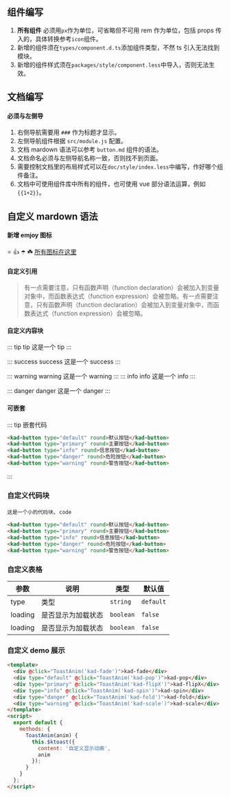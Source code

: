 ## 组件编写

1. **所有组件** 必须用`px`作为单位，可省略但不可用 rem 作为单位，包括 props 传入的，具体转换参考`icon`组件。
2. 新增的组件须在`types/component.d.ts`添加组件类型，不然 ts 引入无法找到模块。
3. 新增的组件样式须在`packages/style/component.less`中导入，否则无法生效。

## 文档编写

#### 必须与左侧导

1. 右侧导航需要用 `###` 作为标题才显示。
2. 左侧导航组件根据 `src/module.js` 配置。
3. 文档 mardown 语法可以参考 `button.md` 组件的语法。
4. 文档命名必须与左侧导航名称一致，否则找不到页面。
5. 需要控制文档里的布局样式可以在`doc/style/index.less`中编写，作好哪个组件备注。
6. 文档中可使用组件库中所有的组件，也可使用 vue 部分语法运算，例如<span v-pre>`{{1+2}}`</span>。

## 自定义 mardown 语法

#### 新增 emjoy 图标

:star: :+1: :open_umbrella: :shamrock:
<a href="https://github.com/markdown-it/markdown-it-emoji/blob/master/lib/data/full.json" target="_blank">所有图标在这里</a>

#### 自定义引用

> 有一点需要注意，只有函数声明（function declaration）会被加入到变量对象中，而函数表达式（function expression）会被忽略。有一点需要注意，只有函数声明（function declaration）会被加入到变量对象中，而函数表达式（function expression）会被忽略。

#### 自定义内容块

::: tip tip
这是一个 tip
:::

::: success success
这是一个 success
:::

::: warning warning
这是一个 warning
:::
::: info info
这是一个 info
:::

::: danger danger
这是一个 danger
:::

#### 可嵌套

::: tip 嵌套代码

```html
<kad-button type="default" round>默认按钮</kad-button>
<kad-button type="primary" round>主要按钮</kad-button>
<kad-button type="info" round>信息按钮</kad-button>
<kad-button type="danger" round>危险按钮</kad-button>
<kad-button type="warning" round>警告按钮</kad-button>
```

:::

### 自定义代码块

`这是一个小的代码块`、`code`

```html
<kad-button type="default" round>默认按钮</kad-button>
<kad-button type="primary" round>主要按钮</kad-button>
<kad-button type="info" round>信息按钮</kad-button>
<kad-button type="danger" round>危险按钮</kad-button>
<kad-button type="warning" round>警告按钮</kad-button>
```

### 自定义表格

| 参数    | 说明               | 类型      | 默认值    |
| ------- | ------------------ | --------- | --------- |
| type    | 类型               | `string`  | `default` |
| loading | 是否显示为加载状态 | `boolean` | `false`   |
| loading | 是否显示为加载状态 | `boolean` | `false`   |

### 自定义 demo 展示

```html
<template>
  <div @click="ToastAnim('kad-fade')">kad-fade</div>
  <div type="default" @click="ToastAnim('kad-pop')">kad-pop</div>
  <div type="primary" @click="ToastAnim('kad-flipX')">kad-flipX</div>
  <div type="info" @click="ToastAnim('kad-spin')">kad-spin</div>
  <div type="danger" @click="ToastAnim('kad-fold')">kad-fold</div>
  <div type="warning" @click="ToastAnim('kad-scale')">kad-scale</div>
</template>
<script>
  export default {
    methods: {
      ToastAnim(anim) {
        this.$ktoast({
          content: '自定义显示动画',
          anim
        });
      }
    }
  };
</script>
```
